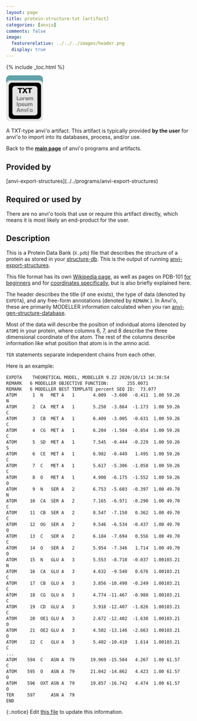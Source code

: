 ```yaml
---
layout: page
title: protein-structure-txt [artifact]
categories: [anvio]
comments: false
image:
  featurerelative: ../../../images/header.png
  display: true
---
```



{% include _toc.html %}


<img src="../../images/icons/TXT.png" alt="TXT" style="width:100px; border:none" />

A TXT-type anvi'o artifact. This artifact is typically provided **by the user** for anvi'o to import into its databases, process, and/or use.

Back to the **[main page](../../)** of anvi'o programs and artifacts.

## Provided by


<p style="text-align: left" markdown="1"><span class="artifact-p">[anvi-export-structures](../../programs/anvi-export-structures)</span></p>


## Required or used by


There are no anvi'o tools that use or require this artifact directly, which means it is most likely an end-product for the user.


## Description

This is a Protein Data Bank (`X.pdb`) file that describes the structure of a protein as stored in your <span class="artifact-n">[structure-db](/software/anvio/help/7/artifacts/structure-db)</span>. This is the output of running <span class="artifact-n">[anvi-export-structures](/software/anvio/help/7/programs/anvi-export-structures)</span>.

This file format has its own [Wikipedia page](https://en.wikipedia.org/wiki/Protein_Data_Bank_(file_format)), as well as pages on PDB-101 [for beginners](https://pdb101.rcsb.org/learn/guide-to-understanding-pdb-data/beginner's-guide-to-pdb-structures-and-the-pdbx-mmcif-format) and for [coordinates specifically](https://pdb101.rcsb.org/learn/guide-to-understanding-pdb-data/dealing-with-coordinates), but is also briefly explained here. 

The header describes the title (if one exists), the type of data (denoted by `EXPDTA`), and any free-form annotations (denoted by `REMARK` ). In Anvi'o, these are primarily MODELLER information calculated when you ran <span class="artifact-n">[anvi-gen-structure-database](/software/anvio/help/7/programs/anvi-gen-structure-database)</span>. 

Most of the data will describe the position of individual atoms (denoted by `ATOM`) in your protein, where columns 6, 7, and 8 describe the three dimensional coordinate of the atom. The rest of the columns describe information like what position that atom is in the amno acid. 

`TER` statements separate independent chains from each other.

Here is an example: 

    EXPDTA    THEORETICAL MODEL, MODELLER 9.22 2020/10/13 14:38:54
    REMARK   6 MODELLER OBJECTIVE FUNCTION:       255.0071
    REMARK   6 MODELLER BEST TEMPLATE percent SEQ ID:  73.077
    ATOM      1  N   MET A   1       4.009  -3.600  -0.411  1.00 59.26           N
    ATOM      2  CA  MET A   1       5.250  -3.864  -1.173  1.00 59.26           C
    ATOM      3  CB  MET A   1       6.409  -3.005  -0.631  1.00 59.26           C
    ATOM      4  CG  MET A   1       6.204  -1.504  -0.854  1.00 59.26           C
    ATOM      5  SD  MET A   1       7.545  -0.444  -0.229  1.00 59.26           S
    ATOM      6  CE  MET A   1       6.982  -0.449   1.495  1.00 59.26           C
    ATOM      7  C   MET A   1       5.617  -5.306  -1.058  1.00 59.26           C
    ATOM      8  O   MET A   1       4.900  -6.175  -1.552  1.00 59.26           O
    ATOM      9  N   SER A   2       6.753  -5.603  -0.397  1.00 49.70           N
    ATOM     10  CA  SER A   2       7.165  -6.971  -0.290  1.00 49.70           C
    ATOM     11  CB  SER A   2       8.547  -7.150   0.362  1.00 49.70           C
    ATOM     12  OG  SER A   2       9.546  -6.534  -0.437  1.00 49.70           O
    ATOM     13  C   SER A   2       6.184  -7.694   0.556  1.00 49.70           C
    ATOM     14  O   SER A   2       5.954  -7.346   1.714  1.00 49.70           O
    ATOM     15  N   GLU A   3       5.553  -8.718  -0.037  1.00103.21           N
    ATOM     16  CA  GLU A   3       4.632  -9.540   0.676  1.00103.21           C
    ATOM     17  CB  GLU A   3       3.856 -10.490  -0.249  1.00103.21           C
    ATOM     18  CG  GLU A   3       4.774 -11.467  -0.988  1.00103.21           C
    ATOM     19  CD  GLU A   3       3.918 -12.407  -1.826  1.00103.21           C
    ATOM     20  OE1 GLU A   3       2.672 -12.402  -1.638  1.00103.21           O
    ATOM     21  OE2 GLU A   3       4.502 -13.146  -2.663  1.00103.21           O
    ATOM     22  C   GLU A   3       5.402 -10.410   1.614  1.00103.21           C
    ...
    ATOM    594  C   ASN A  79      19.969 -15.504   4.267  1.00 61.57           C
    ATOM    595  O   ASN A  79      21.042 -14.862   4.423  1.00 61.57           O
    ATOM    596  OXT ASN A  79      19.857 -16.742   4.474  1.00 61.57           O
    TER     597      ASN A  79
    END


{:.notice}
Edit [this file](https://github.com/merenlab/anvio/tree/master/anvio/docs/artifacts/protein-structure-txt.md) to update this information.

